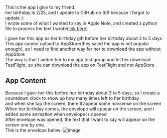 This is the app I give to my friend.  
her birthday is 2/25, and I update to GitHub on 3/9 because I forgot to update :)  
I wrote some of what I wanted to say in Apple Note, and created a python file to process the text I wrote([link here](https://github.com/haner0834/DataProcessing))  
  
I gave her this app as her birthday gift before her birthday about 3 to 5 days  
This app cannot upload to AppStore(they saied the app is not popular enough), so I need to find another way for her to download the app without AppStore  
The way is that I added her to my app test group and let her download TestFlight, so she can download the app on TestFlight and not AppStore  
  
## App Content  
Because I gave her this before her birthday about 3 to 5 days, so I create a countdown clock to show up how many times left to her birthday  
and when she tap the screen, there'll appear some nonsense on the screen  
When her birthday comes, the envelope will appear on the screen, and I added some animation when envelope is opened  
After envelope was opened, the text that I want to say will appear on the screen one by one.  
This is the envelope below: 
![image](https://github.com/haner0834/HerBirthdayGift/blob/main/Simulator%20Screenshot%20-%20iPhone%2013%20-%202024-03-10%20at%2014.03.20.png)
